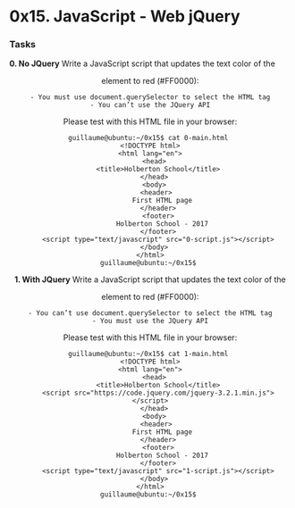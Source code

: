 # 0x15. JavaScript - Web jQuery

### Tasks

**0. No JQuery**
Write a JavaScript script that updates the text color of the <header> element to red (#FF0000):

    - You must use document.querySelector to select the HTML tag
    - You can’t use the JQuery API

Please test with this HTML file in your browser: 

```
guillaume@ubuntu:~/0x15$ cat 0-main.html 
<!DOCTYPE html>
<html lang="en">
  <head>
    <title>Holberton School</title>
  </head>
  <body>
    <header> 
      First HTML page
    </header>
    <footer>
      Holberton School - 2017
    </footer>
    <script type="text/javascript" src="0-script.js"></script>
  </body>
</html>
guillaume@ubuntu:~/0x15$ 
```

**1. With JQuery**
Write a JavaScript script that updates the text color of the <header> element to red (#FF0000):

    - You can’t use document.querySelector to select the HTML tag
    - You must use the JQuery API

Please test with this HTML file in your browser:

```
guillaume@ubuntu:~/0x15$ cat 1-main.html 
<!DOCTYPE html>
<html lang="en">
  <head>
    <title>Holberton School</title>
    <script src="https://code.jquery.com/jquery-3.2.1.min.js"></script>
  </head>
  <body>
    <header> 
      First HTML page
    </header>
    <footer>
      Holberton School - 2017
    </footer>
    <script type="text/javascript" src="1-script.js"></script>
  </body>
</html>
guillaume@ubuntu:~/0x15$ 
```
